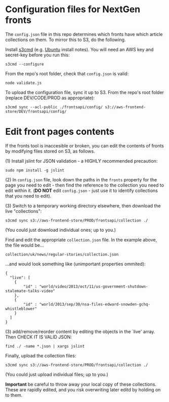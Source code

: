 Configuration files for NextGen fronts
======================================

The `config.json` file in this repo determines which fronts have which article collections on them. To mirror this to S3, do the following.

Install [s3cmd](http://s3tools.org/s3cmd) (e.g. [Ubuntu](http://s3tools.org/repositories#note-deb) install notes). You will need an AWS key and secret-key before you run this:
```
s3cmd --configure
```

From the repo's root folder, check that `config.json` is valid:
```
node validate.js
```

To upload the configuration file, sync it up to S3. From the repo's root folder (replace DEV/CODE/PROD as appropriate):
```
s3cmd sync --acl-public ./frontsapi/config/ s3://aws-frontend-store/DEV/frontsapi/config/
```

Edit front pages contents
======================================

If the fronts tool is inaccesible or broken, you can edit the contents of fronts by modifying files stored on S3, as follows.

(1) Install jslint for JSON validation - a HIGHLY recommended precaution:
```
sudo npm install -g jslint
```

(2) In `config.json` file, look down the paths in the `fronts` property for the page you need to edit - then find the reference to the collection you need to edit within it. (**DO NOT** edit `config.json` - just use it to identify collections that you need to edit).

(3) Switch to a temporary working directory elsewhere, then download the live "collections":
```
s3cmd sync s3://aws-frontend-store/PROD/frontsapi/collection ./
```
(You could just download individual ones; up to you.)

Find and edit the appropriate `collection.json` file. In the example above, the file would be...
```
collection/uk/news/regular-stories/collection.json
```
...and would look something like (unimportant properties ommited):
```
{
  "live": [
    {
        "id" : "world/video/2013/oct/11/us-government-shutdown-stalemate-talks-video"
    },
    {
        "id" : "world/2013/sep/30/nsa-files-edward-snowden-gchq-whistleblower"
    }
  ]
}
```

(3) add/remove/reorder content by editing the objects in the `live' array. Then CHECK IT IS VALID JSON:
```
find ./ -name *.json | xargs jslint
```

Finally, upload the collection files:
```
s3cmd sync s3://aws-frontend-store/PROD/frontsapi/collection ./
```
(You could just upload individual files; up to you.)

**Important** be careful to throw away your local copy of these collections. These are rapidly edited, and you risk overwriting later editd by holding on to them. 